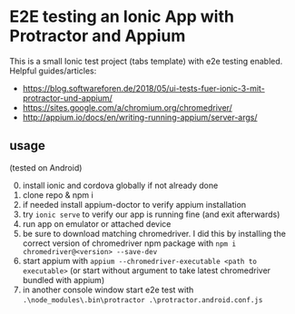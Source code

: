# E2E testing an Ionic App with Protractor and Appium

This is a small Ionic test project (tabs template) with e2e testing enabled.
Helpful guides/articles:

- https://blog.softwareforen.de/2018/05/ui-tests-fuer-ionic-3-mit-protractor-und-appium/
- https://sites.google.com/a/chromium.org/chromedriver/
- http://appium.io/docs/en/writing-running-appium/server-args/

## usage 
(tested on Android)

0. install ionic and cordova globally if not already done
1. clone repo & npm i
2. if needed install appium-doctor to verify appium installation
3. try `ionic serve` to verify our app is running fine (and exit afterwards)
4. run app on emulator or attached device
5. be sure to download matching chromedriver. I did this by installing the correct version of chromedriver npm package with `npm i chromedriver@<version> --save-dev` 
5. start appium with `appium --chromedriver-executable <path to executable>` (or start without argument to take latest chromedriver bundled with appium)
6. in another console window start e2e test with `.\node_modules\.bin\protractor .\protractor.android.conf.js`
